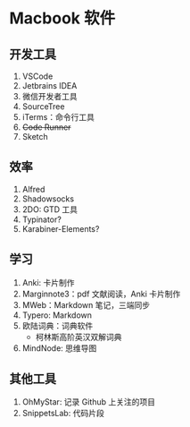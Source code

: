 # Macbook 软件

## 开发工具

1. VSCode
2. Jetbrains IDEA
3. 微信开发者工具
4. SourceTree
5. iTerms：命令行工具
6. ~~Code Runner~~
7. Sketch

## 效率

1. Alfred
2. Shadowsocks
3. 2DO: GTD 工具
4. Typinator?
5. Karabiner-Elements?

## 学习

1. Anki: 卡片制作
2. Marginnote3：pdf 文献阅读，Anki 卡片制作
3. MWeb：Markdown 笔记，三端同步
4. Typero: Markdown
5. 欧陆词典：词典软件
   - 柯林斯高阶英汉双解词典
6. MindNode: 思维导图

## 其他工具

1. OhMyStar: 记录 Github 上关注的项目
2. SnippetsLab: 代码片段
